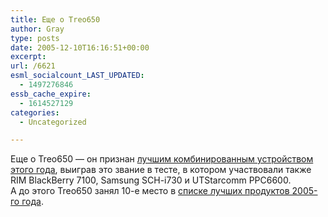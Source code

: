 ```yaml
---
title: Еще о Treo650
author: Gray
type: posts
date: 2005-12-10T16:16:51+00:00
excerpt:
url: /6621
esml_socialcount_LAST_UPDATED:
  - 1497276846
essb_cache_expire:
  - 1614527129
categories:
  - Uncategorized

---
```








Еще о Treo650 &#8212; он признан <a href="http://www.mobilewhack.com/reviews/treo650_named_best_convergence_device.html" target="_blank">лучшим комбинированным устройством этого года</a>, выиграв это звание в тесте, в котором участвовали также RIM BlackBerry 7100, Samsung SCH-i730 и UTStarcomm PPC6600.  
А до этого Treo650 занял 10-е место в <a href="http://www.pcworld.com/reviews/article/0,aid,120763,pg,12,00.asp" target="_blank">списке лучших продуктов 2005-го года</a>.